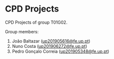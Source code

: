 # CPD Projects

CPD Projects of group T01G02.

Group members:

1. João Baltazar (up201905616@fe.up.pt)
2. Nuno Costa (up201906272@fe.up.pt)
3. Pedro Gonçalo Correia (up201905348@fe.up.pt)
